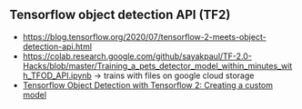 ## Tensorflow object detection API (TF2)
* https://blog.tensorflow.org/2020/07/tensorflow-2-meets-object-detection-api.html
* https://colab.research.google.com/github/sayakpaul/TF-2.0-Hacks/blob/master/Training_a_pets_detector_model_within_minutes_with_TFOD_API.ipynb -> trains with files on google cloud storage
* [Tensorflow Object Detection with Tensorflow 2: Creating a custom model](https://gilberttanner.com/blog/tensorflow-object-detection-with-tensorflow-2-creating-a-custom-model)